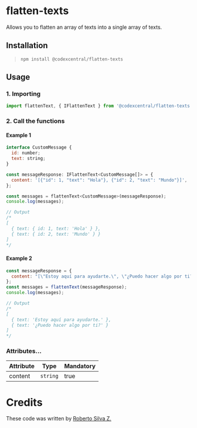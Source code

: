 # flatten-texts
Allows you to flatten an array of texts into a single array of texts.


## Installation

> `npm install @codexcentral/flatten-texts`

## Usage
### 1. Importing

```javascript
import flattenText, { IFlattenText } from '@codexcentral/flatten-texts';
```

### 2. Call the functions

#### Example 1
```javascript
interface CustomMessage {
  id: number;
  text: string;
}

const messageResponse: IFlattenText<CustomMessage[]> = {
  content: '[{"id": 1, "text": "Hola"}, {"id": 2, "text": "Mundo"}]',
};

const messages = flattenText<CustomMessage>(messageResponse);
console.log(messages); 

// Output
/*
[
  { text: { id: 1, text: 'Hola' } },
  { text: { id: 2, text: 'Mundo' } }
]
*/
```

#### Example 2
```javascript
const messageResponse = {
  content: "[\"Estoy aquí para ayudarte.\", \"¿Puedo hacer algo por ti?\"]"
};
const messages = flattenText(messageResponse);
console.log(messages); 

// Output
/*
[
  { text: 'Estoy aquí para ayudarte.' },
  { text: '¿Puedo hacer algo por ti?' }
]
*/
```

### Attributes...

| Attribute | Type | Mandatory |
| ------ | ------ | ------ |
|  content | `string` | true |


# Credits
These code was written by [Roberto Silva Z.](https://www.linkedin.com/in/robertosilvazuniga/)